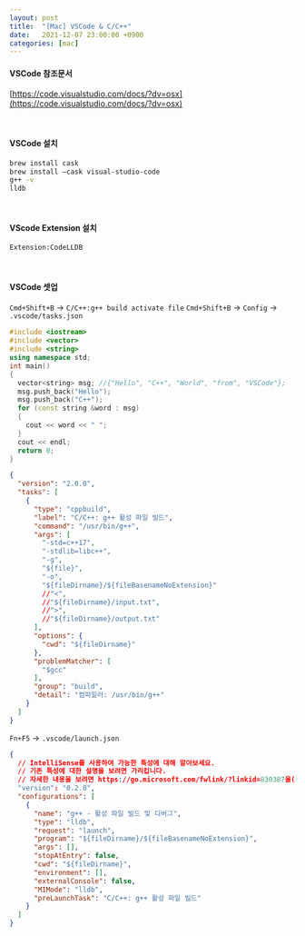 ```yaml
---
layout: post
title:  "[Mac] VSCode & C/C++"
date:   2021-12-07 23:00:00 +0900
categories: [mac]
---
```


#### VSCode 참조문서
[https://code.visualstudio.com/docs/?dv=osx](https://code.visualstudio.com/docs/?dv=osx)

<br>

#### VSCode 설치
```bash
brew install cask
brew install –cask visual-studio-code
g++ -v
lldb
```
<br>

#### VScode Extension 설치
```bash
Extension:CodeLLDB
```
<br>

#### VSCode 셋업
`Cmd+Shift+B` -> `C/C++:g++ build activate file`
`Cmd+Shift+B` -> `Config` -> `.vscode/tasks.json`
```cpp
#include <iostream>
#include <vector>
#include <string>
using namespace std;
int main()
{
  vector<string> msg; //{"Hello", "C++", "World", "from", "VSCode"};
  msg.push_back("Hello");
  msg.push_back("C++");
  for (const string &word : msg)
  {
    cout << word << " ";
  }
  cout << endl;
  return 0;
}
```
```json
{
  "version": "2.0.0",
  "tasks": [
    {
      "type": "cppbuild",
      "label": "C/C++: g++ 활성 파일 빌드",
      "command": "/usr/bin/g++",
      "args": [
        "-std=c++17", 
        "-stdlib=libc++", 
        "-g",
        "${file}",
        "-o",
        "${fileDirname}/${fileBasenameNoExtension}"
        //"<",
        //"${fileDirname}/input.txt",
        //">",
        //"${fileDirname}/output.txt"
      ],
      "options": {
        "cwd": "${fileDirname}"
      },
      "problemMatcher": [
        "$gcc"
      ],
      "group": "build",
      "detail": "컴파일러: /usr/bin/g++"
    }
  ]
}
```

`Fn+F5` -> `.vscode/launch.json`
```json
{
  // IntelliSense를 사용하여 가능한 특성에 대해 알아보세요.
  // 기존 특성에 대한 설명을 보려면 가리킵니다.
  // 자세한 내용을 보려면 https://go.microsoft.com/fwlink/?linkid=830387을(를) 방문하세요.
  "version": "0.2.0",
  "configurations": [
    {
      "name": "g++ - 활성 파일 빌드 및 디버그",
      "type": "lldb",
      "request": "launch",
      "program": "${fileDirname}/${fileBasenameNoExtension}",
      "args": [],
      "stopAtEntry": false,
      "cwd": "${fileDirname}",
      "environment": [],
      "externalConsole": false,
      "MIMode": "lldb",
      "preLaunchTask": "C/C++: g++ 활성 파일 빌드"
    }
  ]
}
```
